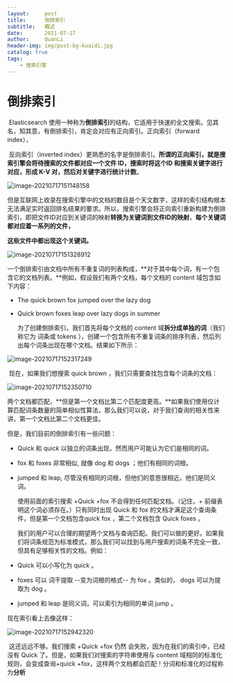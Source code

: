 ```yaml
---
layout:     post
title:      倒排索引
subtitle:   概述
date:       2021-07-17
author:     QuanLi
header-img: img/post-bg-kuaidi.jpg
catalog: true
tags:
    - 搜索引擎
---
```


# 倒排索引

​	Elasticsearch 使用一种称为**倒排索引**的结构，它适用于快速的全文搜索。见其名，知其意，有倒排索引，肯定会对应有正向索引。正向索引（forward index），

​	反向索引（inverted index）更熟悉的名字是倒排索引。**所谓的正向索引，就是搜索引擎会将待搜索的文件都对应一个文件 ID，搜索时将这个ID 和搜索关键字进行对应，形成 K-V 对，然后对关键字进行统计计数**。

![image-20210717151148158](https://i.loli.net/2021/07/17/WIE9nQjq4NhX17P.png)

​	但是互联网上收录在搜索引擎中的文档的数目是个天文数字，这样的索引结构根本无法满足实时返回排名结果的要求。所以，搜索引擎会将正向索引重新构建为倒排索引，即把文件ID对应到关键词的映射**转换为关键词到文件ID的映射**，**每个关键词都对应着一系列的文件，**

**这些文件中都出现这个关键词。**

![image-20210717151328912](https://i.loli.net/2021/07/17/KOUSyb6zRfA9gTH.png)

​	一个倒排索引由文档中所有不重复词的列表构成，**对于其中每个词，有一个包含它的文档列表。**例如，假设我们有两个文档，每个文档的 content 域包含如下内容：

- The quick brown fox jumped over the lazy dog

- Quick brown foxes leap over lazy dogs in summer

  为了创建倒排索引，我们首先将每个文档的 content 域**拆分成单独的词**（我们称它为 词条或 tokens ），创建一个包含所有不重复词条的排序列表，然后列出每个词条出现在哪个文档。结果如下所示：

![image-20210717152317249](https://i.loli.net/2021/07/17/1sMnJ7ayOqhv2H8.png)

​	现在，如果我们想搜索 quick brown ，我们只需要查找包含每个词条的文档：

![image-20210717152350710](https://i.loli.net/2021/07/17/rNX5fQ6sx3jdHgl.png)

​	两个文档都匹配，**但是第一个文档比第二个匹配度更高。**如果我们使用仅计算匹配词条数量的简单相似性算法，那么我们可以说，对于我们查询的相关性来讲，第一个文档比第二个文档更佳。

但是，我们目前的倒排索引有一些问题：

- Quick 和 quick 以独立的词条出现，然而用户可能认为它们是相同的词。

- fox 和 foxes 非常相似, 就像 dog 和 dogs ；他们有相同的词根。

- jumped 和 leap, 尽管没有相同的词根，但他们的意思很相近。他们是同义词。

  使用前面的索引搜索 +Quick +fox 不会得到任何匹配文档。（记住，+ 前缀表明这个词必须存在。）只有同时出现 Quick 和 fox 的文档才满足这个查询条件，但是第一个文档包含quick fox ，第二个文档包含 Quick foxes 。

  我们的用户可以合理的期望两个文档与查询匹配。我们可以做的更好。如果我们将词条规范为标准模式，那么我们可以找到与用户搜索的词条不完全一致，但具有足够相关性的文档。例如：

- Quick 可以小写化为 quick 。 

- foxes 可以 词干提取 --变为词根的格式-- 为 fox 。类似的， dogs 可以为提取为 dog 。 

- jumped 和 leap 是同义词，可以索引为相同的单词 jump 。

现在索引看上去像这样：

![image-20210717152942320](https://i.loli.net/2021/07/17/tKD2B4jLAnmdC19.png)

​	这还远远不够。我们搜索 +Quick +fox 仍然 会失败，因为在我们的索引中，已经没有 Quick 了。但是，如果我们对搜索的字符串使用与 content 域相同的标准化规则，会变成查询+quick +fox，这样两个文档都会匹配！分词和标准化的过程称为**分析**